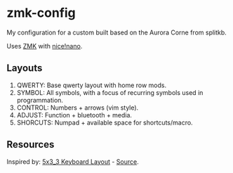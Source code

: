 zmk-config
==========

My configuration for a custom built based on the Aurora Corne from splitkb.

Uses [ZMK](https://zmk.dev/) with [nice!nano](https://nicekeyboards.com/nice-nano).

## Layouts

1. QWERTY: Base qwerty layout with home row mods.
2. SYMBOL: All symbols, with a focus of recurring symbols used in programmation.
3. CONTROL: Numbers + arrows (vim style).
4. ADJUST: Function + bluetooth + media.
5. SHORCUTS: Numpad + available space for shortcuts/macro.

## Resources

Inspired by: [5x3_3 Keyboard Layout](https://evantravers.com/articles/2023/05/27/5x3-3-keyboard-layout/#fn1) - [Source](https://github.com/evantravers/zmk-config/blob/master/config/corneish_zen.keymap).
